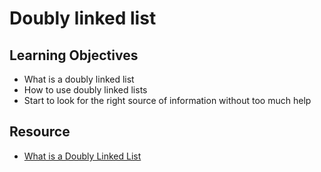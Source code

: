 # Doubly linked list

## Learning Objectives

* What is a doubly linked list
* How to use doubly linked lists
* Start to look for the right source of information without too much help

## Resource

* [What is a Doubly Linked List](https://youtu.be/k0pjD12bzP0)
